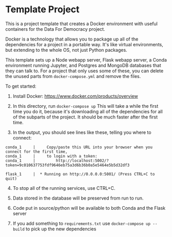 # Template Project

This is a project template that creates a Docker environment with useful containers
for the Data For Democracy project.

Docker is a technology that allows you to package up all of the dependencies for a
project in a portable way. It's like virtual environments, but extending to the whole
OS, not just Python packages.

This template sets up a Node webapp server, Flask webapp server, a Conda environment running Jupyter,
and Postgres and MongoDB databases that they can talk to. For a project that only
uses some of these, you can delete the unused parts from `docker-compose.yml` and
remove the files.

To get started:

1. Install Docker: https://www.docker.com/products/overview

2. In this directory, run `docker-compose up`
   This will take a while the first time you do it, because it's downloading
   all of the dependencies for all of the subparts of the project. It should
   be much faster after the first time.

3. In the output, you should see lines like these, telling you where to connect:
```
conda_1     |     Copy/paste this URL into your browser when you connect for the first time,
conda_1     |     to login with a token:
conda_1     |         http://localhost:5002/?token=9c010637753fdf9646eb75a3d6b36b0a5e5464e5b5d32df3

flask_1     |  * Running on http://0.0.0.0:5001/ (Press CTRL+C to quit)
```

4. To stop all of the running services, use CTRL+C.

5. Data stored in the database will be preserved from run to run.

6. Code put in source/python will be available to both Conda and the Flask server

7. If you add something to `requirements.txt` use `docker-compose up --build` to
pick up the new dependencies
